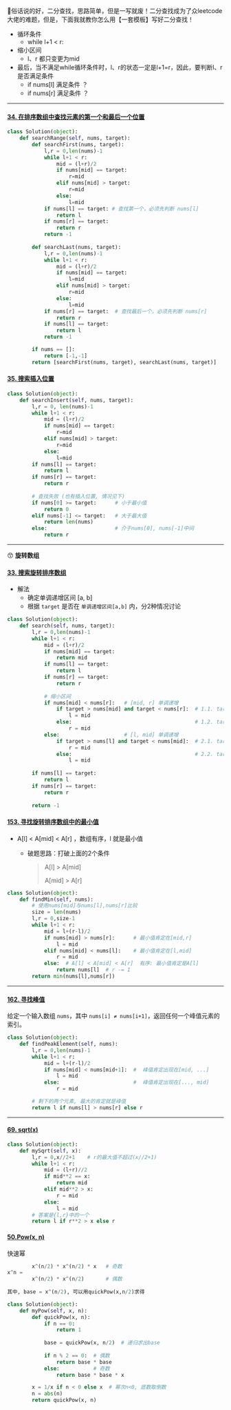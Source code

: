 :slightly_smiling_face:俗话说的好，二分查找，思路简单，但是一写就废！二分查找成为了众leetcode大佬的难题，但是，下面我就教你怎么用【一套模板】写好二分查找！

- 循环条件
  - while l+1 < r:
- 缩小区间
  - l、r 都只变更为mid
- 最后，当不满足while循环条件时，l、r的状态一定是l+1=r，因此，要判断l、r是否满足条件
  - if nums[l] 满足条件 ？
  - if nums[r] 满足条件 ？

---



#### [34. 在排序数组中查找元素的第一个和最后一个位置](https://leetcode-cn.com/problems/find-first-and-last-position-of-element-in-sorted-array/)

```python
class Solution(object):
    def searchRange(self, nums, target):
        def searchFirst(nums, target):
            l,r = 0,len(nums)-1
            while l+1 < r:
                mid = (l+r)/2
                if nums[mid] == target:
                    r=mid
                elif nums[mid] > target:
                    r=mid
                else:
                    l=mid
            if nums[l] == target: # 查找第一个，必须先判断 nums[l]
                return l
            if nums[r] == target:
                return r
            return -1
        
        def searchLast(nums, target):
            l,r = 0,len(nums)-1
            while l+1 < r:
                mid = (l+r)/2
                if nums[mid] == target:
                    l=mid
                elif nums[mid] > target:
                    r=mid
                else:
                    l=mid
            if nums[r] == target:  # 查找最后一个，必须先判断 nums[r]
                return r
            if nums[l] == target:
                return l
            return -1

        if nums == []:
            return [-1,-1]
        return [searchFirst(nums, target), searchLast(nums, target)]
```

#### [35. 搜索插入位置](https://leetcode-cn.com/problems/search-insert-position/)

```python
class Solution(object):
    def searchInsert(self, nums, target):
        l,r = 0, len(nums)-1
        while l+1 < r:
            mid = (l+r)/2
            if nums[mid] == target:
                r=mid
            elif nums[mid] > target:
                r=mid
            else:
                l=mid
        if nums[l] == target:
            return l
        if nums[r] == target:
            return r
        
        # 查找失败 (也有插入位置, 情况见下)
        if nums[0] >= target:      # 小于最小值
            return 0
        elif nums[-1] <= target:   # 大于最大值
            return len(nums)
        else:                      # 介于nums[0], nums[-1]中间
            return r
```





---

:kissing_smiling_eyes: **旋转数组**

#### [33. 搜索旋转排序数组](https://leetcode-cn.com/problems/search-in-rotated-sorted-array/)

- 解法
  - 确定单调递增区间 \[a, b\]
  - 根据 `target` 是否在 `单调递增区间[a,b]` 内，分2种情况讨论

```python
class Solution(object):
    def search(self, nums, target):
        l,r = 0,len(nums)-1
        while l+1 < r:
            mid = (l+r)/2
            if nums[mid] == target:
                return mid
            if nums[l] == target:
                return l
            if nums[r] == target:
                return r
            
            # 缩小区间
            if nums[mid] < nums[r]:   # [mid, r] 单调递增
                if target > nums[mid] and target < nums[r]:  # 1.1. target in [mid, r]
                    l = mid
                else:                                        # 1.2. target not in [mid, r]
                    r = mid
            else:                     # [l, mid] 单调递增
                if target > nums[l] and target < nums[mid]:  # 2.1. target in [l, mid]
                    r = mid
                else:                                        # 2.2. target not in [l, mid]
                    l = mid
        
        if nums[l] == target:
            return l
        if nums[r] == target:
            return r 
        
        return -1

```

#### [153. 寻找旋转排序数组中的最小值](https://leetcode-cn.com/problems/find-minimum-in-rotated-sorted-array/)

- A[l] < A[mid] < A[r] ，数组有序，l 就是最小值

  - 破题思路：打破上面的2个条件

    > A[l] > A[mid]
    >
    > A[mid] > A[r]

```python
class Solution(object):
    def findMin(self, nums):
        # 使用nums[mid]与nums[l],nums[r]比较
        size = len(nums)
        l,r = 0,size-1
        while l+1 < r:
            mid = l+(r-l)/2
            if nums[mid] > nums[r]:      # 最小值肯定在[mid,r]
                l = mid
            elif nums[mid] < nums[l]:    # 最小值肯定在[l,mid]
                r = mid
            else:  # A[l] < A[mid] < A[r]  有序: 最小值肯定是A[l]
                return nums[l]  # r -= 1
        return min(nums[l],nums[r])
```



---

#### [162. 寻找峰值](https://leetcode-cn.com/problems/find-peak-element/)

给定一个输入数组 `nums`，其中 `nums[i] ≠ nums[i+1]`，返回任何一个峰值元素的索引。

```python
class Solution(object):
    def findPeakElement(self, nums):
        l,r = 0,len(nums)-1
        while l+1 < r:
            mid = l+(r-l)/2
            if nums[mid] < nums[mid+1]:  #  峰值肯定出现在[mid, ...]
                l = mid
            else:                        #  峰值肯定出现在[..., mid]
                r = mid

        # 剩下的两个元素, 最大的肯定就是峰值
        return l if nums[l] > nums[r] else r
```



---

#### [69. sqrt(x)](https://leetcode-cn.com/problems/sqrtx/)

```python
class Solution(object):
    def mySqrt(self, x):
        l,r = 0,x//2+1    # r的最大值不超过(x//2+1)
        while l+1 < r:
            mid = (l+r)//2
            if mid**2 == x:
                return mid
            elif mid**2 > x:
                r = mid
            else:
                l = mid
        # 答案是{l,r}中的一个
        return l if r**2 > x else r
```



#### [50.Pow(x, n)](https://leetcode-cn.com/problems/powx-n)

快速幂

```python
		x^(n/2) * x^(n/2) * x   # 奇数
x^n = 
		x^(n/2) * x^(n/2)       # 偶数
    
其中, base = x^(n/2), 可以用quickPow(x,n/2)求得
```



```python
class Solution(object):
    def myPow(self, x, n):
        def quickPow(x, n):
            if n == 0:
                return 1
            
            base = quickPow(x, n/2)  # 递归求出base
            
            if n % 2 == 0:  # 偶数
                return base * base
            else:           # 奇数
                return base * base * x

        x = 1/x if n < 0 else x  # 幂次n<0, 底数取倒数
        n = abs(n)
        return quickPow(x, n)
```


